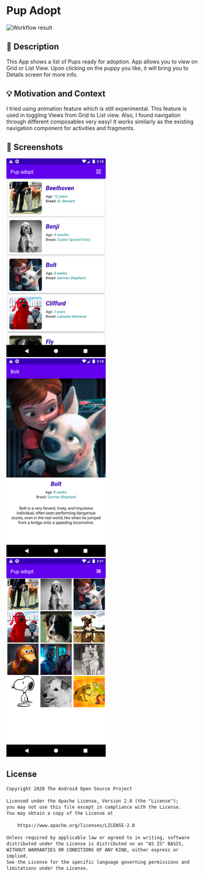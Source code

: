 # Pup Adopt

<!--- Replace <OWNER> with your Github Username and <REPOSITORY> with the name of your repository. -->
<!--- You can find both of these in the url bar when you open your repository in github. -->
![Workflow result](https://github.com/noahutz/android-dev-challenge-compose/workflows/Check/badge.svg)


## :scroll: Description
This App shows a list of Pups ready for adoption. App allows you to view on Grid or List View. Upon clicking on the puppy you like, it will bring you to Details screen for more info.


## :bulb: Motivation and Context
I tried using animation feature which is still experimental. This feature is used in toggling Views from Grid to List view.
Also, I found navigation through different composables very easy! It works similarly as the existing navigation component for activities and fragments.


## :camera_flash: Screenshots
<img src="/results/screenshot_1.png" width="260">&emsp;<img src="/results/screenshot_2.png" width="260">&emsp;<img src="/results/screenshot_3.png" width="260">

## License
```
Copyright 2020 The Android Open Source Project

Licensed under the Apache License, Version 2.0 (the "License");
you may not use this file except in compliance with the License.
You may obtain a copy of the License at

    https://www.apache.org/licenses/LICENSE-2.0

Unless required by applicable law or agreed to in writing, software
distributed under the License is distributed on an "AS IS" BASIS,
WITHOUT WARRANTIES OR CONDITIONS OF ANY KIND, either express or implied.
See the License for the specific language governing permissions and
limitations under the License.
```